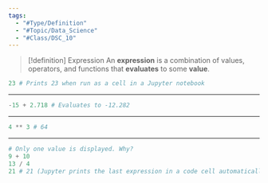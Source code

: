 ```yaml
---
tags:
  - "#Type/Definition"
  - "#Topic/Data_Science"
  - "#Class/DSC_10"
---
```


> [!definition] Expression
> An **expression** is a combination of values, operators, and functions that **evaluates** to some **value**.

```Python
23 # Prints 23 when run as a cell in a Jupyter notebook
```

---

```Python
-15 + 2.718 # Evaluates to -12.282
```

---

```Python
4 ** 3 # 64
```

---

```Python
# Only one value is displayed. Why?
9 + 10
13 / 4
21 # 21 (Jupyter prints the last expression in a code cell automatically.)
```